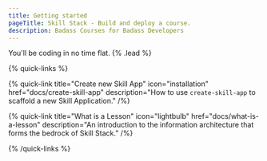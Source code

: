 ```yaml
---
title: Getting started
pageTitle: Skill Stack - Build and deploy a course.
description: Badass Courses for Badass Developers
---
```


You'll be coding in no time flat. {% .lead %}

{% quick-links %}

{% quick-link title="Create new Skill App" icon="installation" href="docs/create-skill-app" description="How to use `create-skill-app` to scaffold a new Skill Application." /%}

{% quick-link title="What is a Lesson" icon="lightbulb" href="docs/what-is-a-lesson" description="An introduction to the information architecture that forms the bedrock of Skill Stack." /%}

{% /quick-links %}
